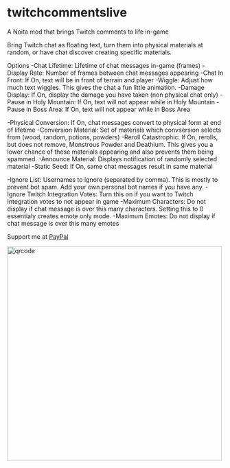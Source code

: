 # twitchcommentslive
A Noita mod that brings Twitch comments to life in-game

Bring Twitch chat as floating text, turn them into physical materials at random, or have chat discover creating specific materials.

Options
-Chat Lifetime: Lifetime of chat messages in-game (frames)
-Display Rate: Number of frames between chat messages appearing
-Chat In Front: If On, text will be in front of terrain and player
-Wiggle: Adjust how much text wiggles. This gives the chat a fun little animation.
-Damage Display: If On, display the damage you have taken (non physical chat only)
-Pause in Holy Mountain: If On, text will not appear while in Holy Mountain
-Pause in Boss Area: If On, text will not appear while in Boss Area

-Physical Conversion: If On, chat messages convert to physical form at end of lifetime
-Conversion Material: Set of materials which convsersion selects from (wood, random, potions, powders)
-Reroll Catastrophic: If On, rerolls, but does not remove, Monstrous Powder and Deathium. This gives you a lower chance of these materials appearing and also prevents them being spammed.
-Announce Material: Displays notification of randomly selected material
-Static Seed: If On, same chat messages result in same material

-Ignore List: Usernames to ignore (separated by comma). This is mostly to prevent bot spam. Add your own personal bot names if you have any.
-Ignore Twitch Integration Votes: Turn this on if you want to Twitch Integration votes to not appear in game
-Maximum Characters: Do not display if chat message is over this many characters. Setting this to 0 essentialy creates emote only mode.
-Maximum Emotes: Do not display if chat message is over this many emotes

Support me at [PayPal](https://www.paypal.me/scienceliontwitch)

<img width="500" height="500" alt="qrcode" src="https://github.com/user-attachments/assets/f04ab628-1cc6-448b-a81e-bbaba46948ff" />
